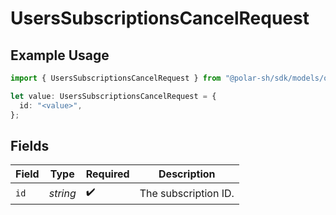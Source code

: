 # UsersSubscriptionsCancelRequest

## Example Usage

```typescript
import { UsersSubscriptionsCancelRequest } from "@polar-sh/sdk/models/operations";

let value: UsersSubscriptionsCancelRequest = {
  id: "<value>",
};
```

## Fields

| Field                | Type                 | Required             | Description          |
| -------------------- | -------------------- | -------------------- | -------------------- |
| `id`                 | *string*             | :heavy_check_mark:   | The subscription ID. |